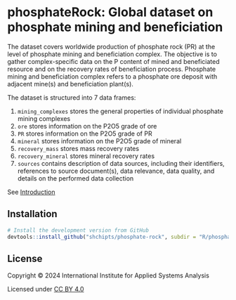 # phosphateRock: Global dataset on phosphate mining and beneficiation

The dataset covers worldwide production of phosphate rock (PR) at the level of phosphate mining and beneficiation complex. The objective is to gather complex-specific data on the P content of mined and beneficiated resource and on the recovery rates of beneficiation process. Phosphate mining and beneficiation complex refers to a phosphate ore deposit with adjacent mine(s) and beneficiation plant(s).

The dataset is structured into 7 data frames:
1. `mining_complexes` stores the general properties of individual phosphate mining complexes
2. `ore` stores information on the P2O5 grade of ore
3. `PR` stores information on the P2O5 grade of PR
4. `mineral` stores information on the P2O5 grade of mineral
5. `recovery_mass` stores mass recovery rates 
6. `recovery_mineral` stores mineral recovery rates
7. `sources` contains description of data sources, including their identifiers, references to source document(s), data relevance, data quality, and details on the performed data collection

See [Introduction](vignettes/Introduction.pdf)

## Installation

```R
# Install the development version from GitHub
devtools::install_github("shchipts/phosphate-rock", subdir = "R/phosphateRock")
```

## License

Copyright © 2024 International Institute for Applied Systems Analysis

Licensed under [CC BY 4.0](https://creativecommons.org/licenses/by/4.0)